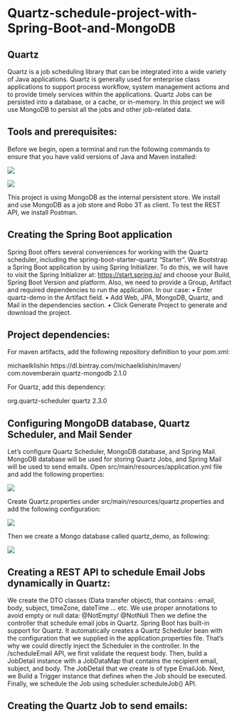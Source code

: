 # Quartz-schedule-project-with-Spring-Boot-and-MongoDB

## Quartz

Quartz is a job scheduling library that can be integrated into a wide variety of Java applications. Quartz is generally used for enterprise class applications to support process workflow, system management actions and to provide timely services within the applications.
Quartz Jobs can be persisted into a database, or a cache, or in-memory. In this project we will use MongoDB to persist all the jobs and other job-related data.

## Tools and prerequisites:

Before we begin, open a terminal and run the following commands to ensure that you have valid versions of Java and Maven installed:

![](https://github.com/kazaia/Quartz-schedule-project-with-Spring-Boot-and-MongoDB/blob/master/Images/01.png)

![](https://github.com/kazaia/Quartz-schedule-project-with-Spring-Boot-and-MongoDB/blob/master/Images/02.png)


This project is using MongoDB as the internal persistent store. We install and use MongoDB as a job store and Robo 3T as client. 
To test the REST API, we install Postman.

## Creating the Spring Boot application 

Spring Boot offers several conveniences for working with the Quartz scheduler, including the spring-boot-starter-quartz “Starter”. 
We Bootstrap a Spring Boot application by using Spring Initializer. To do this, we will have to visit the Spring Initializer at: https://start.spring.io/ and choose your Build, Spring Boot Version and platform. Also, we need to provide a Group, Artifact and required dependencies to run the application.
In our case: 
•	Enter quartz-demo in the Artifact field.
•	Add Web, JPA, MongoDB, Quartz, and Mail in the dependencies section.
•	Click Generate Project to generate and download the project.

## Project dependencies: 

For maven artifacts, add the following repository definition to your pom.xml:

<repositories>
    <repository>
        <id>michaelklishin</id>
        <url>https://dl.bintray.com/michaelklishin/maven/</url>
    </repository>
</repositories>

<dependency>
    <groupId>com.novemberain</groupId>
    <artifactId>quartz-mongodb</artifactId>
    <version>2.1.0</version>
</dependency>


For Quartz, add this dependency: 

<dependencies>
	<dependency>
		<groupId>org.quartz-scheduler</groupId>
	        <artifactId>quartz</artifactId>
		<version>2.3.0</version>
	</dependency>


## Configuring MongoDB database, Quartz Scheduler, and Mail Sender

Let’s configure Quartz Scheduler, MongoDB database, and Spring Mail. MongoDB database will be used for storing Quartz Jobs, and Spring Mail will be used to send emails.
Open src/main/resources/application.yml file and add the following properties:

![](https://github.com/kazaia/Quartz-schedule-project-with-Spring-Boot-and-MongoDB/blob/master/Images/Q1.png)

Create Quartz.properties under src/main/resources/quartz.properties and add the following configuration:

![](https://github.com/kazaia/Quartz-schedule-project-with-Spring-Boot-and-MongoDB/blob/master/Images/Q2.png)

Then we create a Mongo database called quartz_demo, as following:

![](https://github.com/kazaia/Quartz-schedule-project-with-Spring-Boot-and-MongoDB/blob/master/Images/Q3.png)

## Creating a REST API to schedule Email Jobs dynamically in Quartz: 

We create the DTO classes (Data transfer object), that contains : email, body, subject, timeZone, dateTime … etc. 
We use proper annotations to avoid empty or null data: @NotEmpty/ @NotNull
Then we define the controller that schedule email jobs in Quartz.  Spring Boot has built-in support for Quartz. It automatically creates a Quartz Scheduler bean with the configuration that we supplied in the application.properties file. That’s why we could directly inject the Scheduler in the controller.
In the /scheduleEmail API, we first validate the request body. Then, build a JobDetail instance with a JobDataMap that contains the recipient email, subject, and body. The JobDetail that we create is of type EmailJob. Next, we Build a Trigger instance that defines when the Job should be executed.
Finally, we schedule the Job using scheduler.scheduleJob() API.

## Creating the Quartz Job to send emails:



